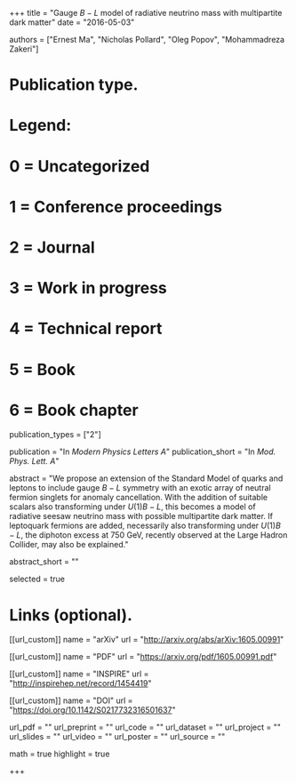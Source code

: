 +++
title = "Gauge $B-L$ model of radiative neutrino mass with multipartite dark matter"
date = "2016-05-03"

authors = ["Ernest Ma", "Nicholas Pollard", "Oleg Popov", "Mohammadreza Zakeri"]

# Publication type.
# Legend:
# 0 = Uncategorized
# 1 = Conference proceedings
# 2 = Journal
# 3 = Work in progress
# 4 = Technical report
# 5 = Book
# 6 = Book chapter
publication_types = ["2"]

publication = "In *Modern Physics Letters A*"
publication_short = "In *Mod. Phys. Lett. A*"

abstract = "We propose an extension of the Standard Model of quarks and leptons to include gauge $B-L$ symmetry with an exotic array of neutral fermion singlets for anomaly cancellation. With the addition of suitable scalars also transforming under $U(1) B-L$, this becomes a model of radiative seesaw neutrino mass with possible multipartite dark matter. If leptoquark fermions are added, necessarily also transforming under $U(1) B-L$, the diphoton excess at $750$ GeV, recently observed at the Large Hadron Collider, may also be explained."

abstract_short = ""

selected = true

# Links (optional).
[[url_custom]]
name = "arXiv"
url = "http://arxiv.org/abs/arXiv:1605.00991"

[[url_custom]]
name = "PDF"
url = "https://arxiv.org/pdf/1605.00991.pdf"

[[url_custom]]
name = "INSPIRE"
url = "http://inspirehep.net/record/1454419"

[[url_custom]]
name = "DOI"
url = "https://doi.org/10.1142/S0217732316501637"

url_pdf = ""
url_preprint = ""
url_code = ""
url_dataset = ""
url_project = ""
url_slides = ""
url_video = ""
url_poster = ""
url_source = ""

math = true
highlight = true

+++
